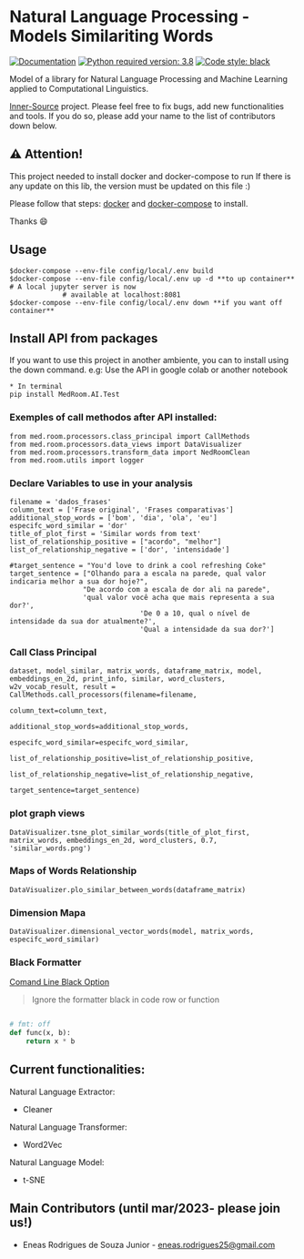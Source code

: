 # Natural Language Processing - Models Similariting Words

[![Documentation](https://img.shields.io/badge/docs-0.0.8-orange.svg?style=flat-square)](https://google.com)
[![Python required version: 3.8](https://img.shields.io/badge/python-3.8-blue.svg?style=flat-square)](https://www.python.org/downloads/release/python-370)
[![Code style: black](https://img.shields.io/badge/code%20style-black-000000.svg)](https://github.com/psf/black)

Model of a library for Natural Language Processing and Machine Learning applied to Computational Linguistics.

[Inner-Source](https://en.wikipedia.org/wiki/Inner_source) project. Please feel free to fix bugs, add new functionalities and tools. If you do so, please add your name to the list of contributors down below.

## ⚠️ Attention!

This project needed to install docker and docker-compose to run
If there is any update on this lib, the version must be updated on this file :)

Please follow that steps: [docker](https://docs.docker.com/engine/install/ubuntu/) and [docker-compose](https://docs.docker.com/compose/install/) to install.

Thanks 😄

## Usage

```shell
$docker-compose --env-file config/local/.env build
$docker-compose --env-file config/local/.env up -d **to up container** # A local jupyter server is now
             # available at localhost:8081
$docker-compose --env-file config/local/.env down **if you want off container**

```

## Install API from packages

If you want to use this project in another ambiente, you can to install using the down command. e.g: Use the API in google colab or another notebook

```shell
* In terminal
pip install MedRoom.AI.Test

```

### Exemples of call methodos after API installed:

```shell
from med.room.processors.class_principal import CallMethods
from med.room.processors.data_views import DataVisualizer
from med.room.processors.transform_data import NedRoomClean
from med.room.utils import logger

```

### Declare Variables to use in your analysis

```shell
filename = 'dados_frases'
column_text = ['Frase original', 'Frases comparativas']
additional_stop_words = ['bom', 'dia', 'ola', 'eu']
especifc_word_similar = 'dor'
title_of_plot_first = 'Similar words from text'
list_of_relationship_positive = ["acordo", "melhor"]
list_of_relationship_negative = ['dor', 'intensidade']

#target_sentence = "You'd love to drink a cool refreshing Coke"
target_sentence = ["Olhando para a escala na parede, qual valor indicaria melhor a sua dor hoje?",
                  "De acordo com a escala de dor ali na parede",
                  'qual valor você acha que mais representa a sua dor?',
                                'De 0 a 10, qual o nível de intensidade da sua dor atualmente?',
                                'Qual a intensidade da sua dor?']
```

### Call Class Principal

```shell
dataset, model_similar, matrix_words, dataframe_matrix, model, embeddings_en_2d, print_info, similar, word_clusters, w2v_vocab_result, result = CallMethods.call_processors(filename=filename,
                                                column_text=column_text,
                                                additional_stop_words=additional_stop_words,
                                                especifc_word_similar=especifc_word_similar,
                                                list_of_relationship_positive=list_of_relationship_positive,
                                                list_of_relationship_negative=list_of_relationship_negative,
                                                target_sentence=target_sentence)

```

### plot graph views

```shell
DataVisualizer.tsne_plot_similar_words(title_of_plot_first, matrix_words, embeddings_en_2d, word_clusters, 0.7, 'similar_words.png')

```

### Maps of Words Relationship

```shell
DataVisualizer.plo_similar_between_words(dataframe_matrix)
```

### Dimension Mapa

```shell
DataVisualizer.dimensional_vector_words(model, matrix_words, especifc_word_similar)
```

### Black Formatter

[Comand Line Black Option](https://github.com/psf/black#command-line-options)

> Ignore the formatter black in code row or function

```python

# fmt: off
def func(x, b):
    return x * b

```

## Current functionalities:

Natural Language Extractor:

* Cleaner

Natural Language Transformer:

* Word2Vec

Natural Language Model:

* t-SNE

## Main Contributors (until mar/2023- please join us!)

* Eneas Rodrigues de Souza Junior - eneas.rodrigues25@gmail.com
